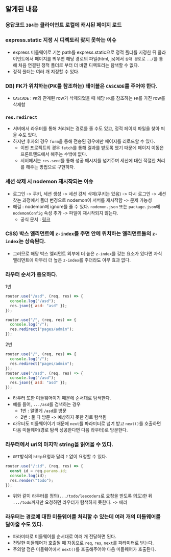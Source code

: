 ## 알게된 내용

### 응답코드 `304`는 클라이언트 로컬에 캐시된 페이지 로드

### express.static 지정 시 디렉토리 찾지 못하는 이슈
- express 미들웨어로 기본 path를 express.static으로 정적 폴더를 지정한 뒤 클라이언트에서 페이지를 띄우면 해당 경로의 파일(html, js)에서 `상대 경로`로 `../`를 통해 처음 연결된 정적 폴더로 부터 더 바깥 디렉토리는 탐색할 수 없다.
- 정적 폴더는 여러 개 지정할 수 있다.

### DB) FK가 위치하는(PK를 참조하는) 테이블은 `CASCADE`를 주어야 한다.
- `CASCADE` : `PK`와 관계된 row가 삭제되었을 때 해당 `PK`를 참조하는 `FK`를 가진 row를 삭제함

### `res.redirect`
- 서버에서 라우터를 통해 처리되는 경로를 줄 수도 있고, 정적 페이지 파일을 찾아 띄울 수도 있다.
- 하지만 후자의 경우 `form`을 통해 전송된 경우에만 페이지를 리로드할 수 있다.
  - 이번 프로젝트의 경우 `fetch`를 통해 결과를 받도록 했기 때문에 페이지 이동은 프론트엔드에서 해주는 수밖에 없다.
  - 서버에서는 `res.send`를 통해 성공 메시지를 넘겨주며 세션에 대한 적절한 처리를 해주는 방법으로 구현하자.

### 세션 삭제 시 nodemon 재시작되는 이슈
- 로그인 -> 쿠키, 세션 생성 -> 세션 강제 삭제(쿠키는 있음) -> 다시 로그인 -> 세션 찾는 과정에서 폴더 변경으로 nodemon이 서버를 재시작함 -> 문제 가능성
- 해결 : nodemon에 ignore를 줄 수 있다. `nodemon.json` 또는 `package.json`에 `nodemonConfig` 속성 추가 -> 파일이 재시작되지 않는다.
  - 공식 문서 : [링크](https://github.com/remy/nodemon)

### CSS) 박스 엘리먼트에 `z-index`를 주면 안에 위치하는 엘리먼트들의 `z-index`는 상속된다.
- 그러므로 해당 박스 엘리먼트 외부에 더 높은 `z-index`를 갖는 요소가 있다면 자식 엘리먼트에 아무리 더 높은 `z-index`를 주더라도 아무 효과 없다.

### 라우터 순서가 중요하다.
1번
```javascript
router.use("/asd", (req, res) => {
  console.log("/asd");
  res.json({ asd: "asd" });
});

router.use("/", (req, res) => {
  console.log("/");
  res.redirect("pages/admin");
});
```
2번
```javascript
router.use("/", (req, res) => {
  console.log("/");
  res.redirect("pages/admin");
});
router.use("/asd", (req, res) => {
  console.log("/asd");
  res.json({ asd: "asd" });
});
```
- 라우터 또한 미들웨어이기 때문에 순서대로 탐색한다.
- 예를 들어, `.../asd`를 검색하는 경우
  - 1번 : 알맞게 `/asd`를 방문
  - 2번 : 둘 다 방문 -> 예상하지 못한 경로 탐색됨
- 라우터도 미들웨어이기 때문에 `next`를 파라미터로 넘겨 받고 `next()`를 호출하면 다음 미들웨어(경로 탐색 성공한다면 다음 라우터)로 방문한다.

### 라우터에서 url의 마지막 string을 읽어올 수 있다.
- `GET`방식의 `http`요청과 달리 `?` 없이 요청할 수 있다.
```javascript
router.use("/:id", (req, res) => {
  const id = req.params.id;
  console.log(id);
  res.render("todo");
});
```
- 위와 같이 라우터를 정의(`.../todo/leecoders`로 요청을 받도록 의도)한 뒤 `.../todo`까지만 요청하면 라우터가 탐색하지 못한다. -> 에러

### 라우터는 경로에 대한 미들웨어를 처리할 수 있는데 여러 개의 미들웨어를 달아줄 수도 있다.
- 파라미터로 미들웨어를 순서대로 여러 개 전달하면 된다.
- 전달한 미들웨어가 호출될 때 자동으로 `req`, `res`, `next`를 파라미터로 받는다.
- 주의할 점은 미들웨어에서 `next()`를 호출해주어야 다음 미들웨어가 호출된다.
